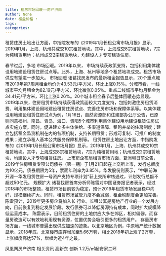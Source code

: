 ```yaml
---
title: 租房市场回暖——房产济南
author: None
date: 楼盘价格 : 
tags: 
categories: 
---
```

租赁住房土地出让方面，中指院发布的《2019年1月长租公寓市场月报》显示，2019年1月，上海、杭州共成交10宗租赁地块。其中，上海成交8宗租赁地块，7宗为纯租赁用地；杭州成交2宗租赁地块，均建设人才专项租赁住房。
<!-- more -->
春节过后，多地
市场回暖。2019年以来，
市场持续获政策支持，包括利用集体建设用地建设租赁住房试点等。此外，上海、杭州等地多个租赁地块成交。租赁市场供应有望进一步加大。
市场回暖
诸葛找房发布的最新租金报告显示，20个重点城市2019年第7周月租金均价为43.53元/平方米，环比上涨0.15%。分城市看，一线城市平均月租金为82.19元/平方米，环比微涨0.05%。重点二线城市平均月租金为34.41元/平方米，环比上涨0.26%。20个城市租金春节后整体回暖态势显现。
2019年以来，住房租赁市场持续获得政策面较大力度支持，包括刺激住房租赁消费、利用集体建设用地建设租赁住房试点、完善住房市场和保障体系等。以集体建设用地建设租赁住房试点为例，1月16日，自然资源部和住建部办公厅公告，已原则同意福州、南昌、青岛、海口、贵阳5个城市利用集体建设用地建设租赁住房试点实施方案。同时，促进建立多主体供给、多渠道保障、租购并举的住房制度；建立包括租金监测机制在内的各项机制，支持长期租赁；形成可复制、可推广的制度成果；建立承租人基本公共服务保障机制等。
租赁住房土地出让方面，中指院发布的《2019年1月长租公寓市场月报》显示，2019年1月，上海、杭州共成交10宗租赁地块。其中，上海成交8宗租赁地块，7宗为纯租赁用地；杭州成交2宗租赁地块，均建设人才专项租赁住房。
上市房企布局租赁市场方面，葛洲坝日前公告，2019年住房租赁专项公司债券（第一期）于1月21日起在上交所上市，发行总额度为10亿元，债券期限为5年，票面年利率为3.85%。华发股份则表示，“中联前海开源—华发租赁住房一号资产支持专项计划”获上交所审核通过，计划发行总额不超过50亿元。
规模扩大
诸葛找房首席分析师陈雷对中国证券报记者表示，经过2018年的市场整顿，租赁市场目前较为稳定，预计2019年租赁市场发展稳中向好，规模继续扩大。同时，租赁市场监管力度不会减弱，租金税制度会更加完善。
陈雷预计，2019年更多房企将加入长
行业。长租公寓是房地产行业的一个发展方向，目前恢复到稳定发展阶段。发行债券可以降低房源持有成本，同时扩大规模降低运营成本。
陈雷表示，目前租赁住房的土地供应大多在郊区，相对偏僻。而存量房改造可以有效地利用现有资源，位置优势会吸引更多的租赁用户。
存量房市场方面，一线城市普遍出现供应加速的迹象。以北京地区为例，中原地产统计数据显示，2018年底，北京楼市库存增加至5.66万套，相比2018年初上涨了2万套，上涨幅度高达57%，增幅为近4年之最。
                        
                        
                        
                        
                                        
                    
                    
                
                    
                    
                    
                
                    
                
凤凰网房产济南
相关资讯
高新东 创新
1.2万/㎡起安家二环
	                        
	                    
	                        
	                    
